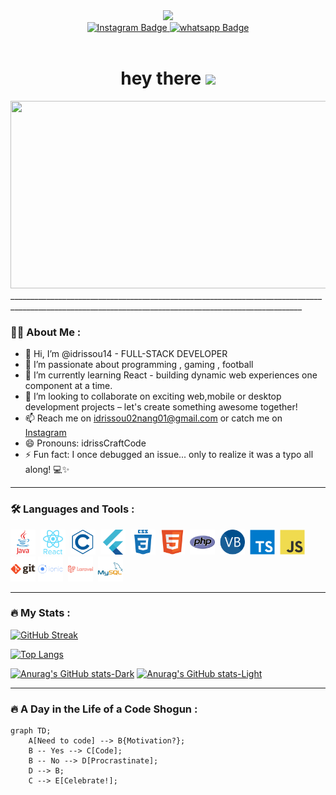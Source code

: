 <div id="header" align="center">
  <img src="https://media.giphy.com/media/M9gbBd9nbDrOTu1Mqx/giphy.gif" width="100"/>
</div>
<div id="badges" align="center">
  <a href="https://www.instagram.com/iamidriss_taylor">
    <img src="https://img.shields.io/badge/instagram-pink?style=for-the-badge&logo=instagram&logoColor=white" alt="Instagram Badge"/>
  </a>
  <a href="https://wa.me/23791299440">
    <img src="https://img.shields.io/badge/Whatsapp-green?style=for-the-badge&logo=whatsapp&logoColor=white" alt="whatsapp Badge"/>
  </a>
</div>
<div align="center">
  <img src="https://komarev.com/ghpvc/?username=idrissou14&style=flat-square&color=blue" alt=""/>
</div>
<h1 align="center">
  hey there
  <img src="https://media.giphy.com/media/hvRJCLFzcasrR4ia7z/giphy.gif" width="30px"/>
</h1>
<div align="center">
  <img src="https://media.giphy.com/media/dWesBcTLavkZuG35MI/giphy.gif" width="600" height="300"/>
</div>
_______________________________________________________________________________________________________________________________________________________

### :woman_technologist: About Me :



- 👋 Hi, I’m @idrissou14 - FULL-STACK DEVELOPER
- 👀 I’m passionate about programming , gaming , football
- 🌱 I’m currently learning React - building dynamic web experiences one component at a time.
- 💞️ I’m looking to collaborate on exciting web,mobile or desktop development projects – let's create something awesome together!
- 📫 Reach me on idrissou02nang01@gmail.com or catch me on [Instagram](https://www.instagram.com/iamidriss_taylor)
- 😄 Pronouns: idrissCraftCode
- ⚡ Fun fact: I once debugged an issue... only to realize it was a typo all along! 💻✨

________________________________________________________________________________________________________________________________________________________

### :hammer_and_wrench: Languages and Tools :

<div>
   <img src="https://github.com/devicons/devicon/blob/master/icons/java/java-original-wordmark.svg" title="Java" alt="Java" width="40" height="40"/>&nbsp;
  <img src="https://github.com/devicons/devicon/blob/master/icons/react/react-original-wordmark.svg" title="React" alt="React" width="40" height="40"/>&nbsp;
  <img src="https://github.com/devicons/devicon/blob/master/icons/c/c-line.svg" title="C" alt="C" width="40" height="40"/>&nbsp;
  <img src="https://github.com/devicons/devicon/blob/master/icons/flutter/flutter-original.svg" title="Flutter" alt="Flutter" width="40" height="40"/>&nbsp;
  <img src="https://github.com/devicons/devicon/blob/master/icons/css3/css3-plain-wordmark.svg"  title="CSS3" alt="CSS" width="40" height="40"/>&nbsp;
  <img src="https://github.com/devicons/devicon/blob/master/icons/html5/html5-original.svg" title="HTML5" alt="HTML" width="40" height="40"/>&nbsp;
  <img src="https://github.com/devicons/devicon/blob/master/icons/php/php-original.svg" title="PHP" alt="PHP" width="40" height="40"/>&nbsp;
  <img src="https://github.com/devicons/devicon/blob/master/icons/visualbasic/visualbasic-original.svg" title="VB" alt="VB" width="40" height="40"/>&nbsp;
  <img src="https://github.com/devicons/devicon/blob/master/icons/typescript/typescript-original.svg" title="TS" alt="TS" width="40" height="40"/>&nbsp;
  <img src="https://github.com/devicons/devicon/blob/master/icons/javascript/javascript-original.svg" title="JavaScript" alt="JavaScript" width="40" height="40"/>&nbsp;
  <img src="https://github.com/devicons/devicon/blob/master/icons/git/git-original-wordmark.svg" title="Git" **alt="Git" width="40" height="40"/>
  <img src="https://github.com/devicons/devicon/blob/master/icons/ionic/ionic-original-wordmark.svg" title="Ionic" alt="Ionic" width="40" height="40"/>&nbsp;
  <img src="https://github.com/devicons/devicon/blob/master/icons/laravel/laravel-line-wordmark.svg" title="Laravel"  alt="Laravel" width="40" height="40"/>&nbsp;
  <img src="https://github.com/devicons/devicon/blob/master/icons/mysql/mysql-original-wordmark.svg" title="MySQL"  alt="MySQL" width="40" height="40"/>&nbsp;
</div>

____________________________________________________________________________________________________________________________________________________________

### :fire: My Stats :

  [![GitHub Streak](https://streak-stats.demolab.com?user=idrissou14&theme=dark)](https://git.io/streak-stats)

[![Top Langs](https://github-readme-stats.vercel.app/api/top-langs/?username=idrissou14&layout=compact&theme=codeSTACKr)](https://github.com/anuraghazra/github-readme-stats)

[![Anurag's GitHub stats-Dark](https://github-readme-stats.vercel.app/api?username=idrissou14&show_icons=true&theme=codeSTACKr#gh-dark-mode-only)](https://github.com/anuraghazra/github-readme-stats#gh-dark-mode-only)
[![Anurag's GitHub stats-Light](https://github-readme-stats.vercel.app/api?username=idrissou14&show_icons=true&theme=moltack#gh-light-mode-only)](https://github.com/anuraghazra/github-readme-stats#gh-light-mode-only)

____________________________________________________________________________________________________________________________________________________________

### :fire: A Day in the Life of a Code Shogun :




```mermaid
graph TD;
    A[Need to code] --> B{Motivation?};
    B -- Yes --> C[Code];
    B -- No --> D[Procrastinate];
    D --> B;
    C --> E[Celebrate!];



